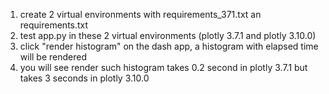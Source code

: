 1. create 2 virtual environments with requirements_371.txt an requirements.txt
2. test app.py in these 2 virtual environments (plotly 3.7.1 and plotly 3.10.0)
3. click "render histogram" on the dash app, a histogram with elapsed time will be rendered
4. you will see render such histogram takes 0.2 second in plotly 3.7.1 but takes 3 seconds in plotly 3.10.0 